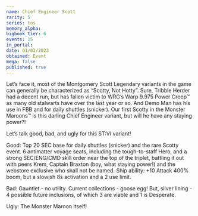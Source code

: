 ```yaml
---
name: Chief Engineer Scott
rarity: 5
series: tos
memory_alpha:
bigbook_tier: 6
events: 15
in_portal:
date: 01/03/2023
obtained: Event
mega: false
published: true
---
```


Let’s face it, most of the Montgomery Scott Legendary variants in the game can generally be characterized as “Scotty, Not Hotty”.  Sure, Tribble Herder had a decent run, but has fallen victim to WRG’s Warp 9.975 Power Creep™ as many old stalwarts have over the last year or so.  And Demo Man has his use in FBB and for daily shuttles (snicker).  Our first Scotty in the Monster Maroons™ is this darling Chief Engineer variant, but will he have any staying power?!

Let’s talk good, bad, and ugly for this ST:VI variant!

Good: Top 20 SEC base for daily shuttles (snicker) and the rare Scotty event.  6 antimatter voyage seats, including the tough-to-staff Hero, and a strong SEC/ENG/CMD skill order near the top of the triplet, battling it out with peers Krem, Captain Braxton (boy, what staying power!) and the webstore exclusive who shall not be named.  Ship ability: +10 Attack 400% boom, but a slowish 8s activation and a 2 use limit.

Bad: Gauntlet - no utility.  Current collections - goose egg!  But, silver lining - 4 possible future inclusions, of which 3 are viable and 1 is Desperate.

Ugly: The Monster Maroon itself!
